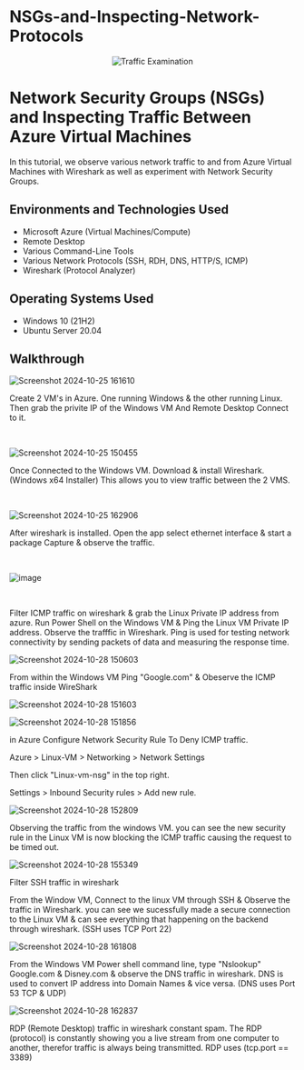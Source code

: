 # NSGs-and-Inspecting-Network-Protocols


<p align="center">
<img src="https://i.imgur.com/Ua7udoS.png" alt="Traffic Examination"/>
</p>

<h1>Network Security Groups (NSGs) and Inspecting Traffic Between Azure Virtual Machines</h1>
In this tutorial, we observe various network traffic to and from Azure Virtual Machines with Wireshark as well as experiment with Network Security Groups. <br />


<h2>Environments and Technologies Used</h2>

- Microsoft Azure (Virtual Machines/Compute)
- Remote Desktop
- Various Command-Line Tools
- Various Network Protocols (SSH, RDH, DNS, HTTP/S, ICMP)
- Wireshark (Protocol Analyzer)

<h2>Operating Systems Used </h2>

- Windows 10 (21H2)
- Ubuntu Server 20.04

<h2>Walkthrough</h2>

<p>

![Screenshot 2024-10-25 161610](https://github.com/user-attachments/assets/3b69a3a5-9e6e-4fae-8ff3-5a55639baac2)

</p>
<p>
Create 2 VM's in Azure. One running Windows & the other running Linux. Then grab the privite IP of the Windows VM And Remote Desktop Connect to it.

</p>
<br />

<p>

  ![Screenshot 2024-10-25 150455](https://github.com/user-attachments/assets/035ae20e-7dc3-4d5b-9d84-b3b076189adb)

</p>
<p>
Once Connected to the Windows VM. Download & install Wireshark. (Windows x64 Installer) This allows you to view traffic between the 2 VMS.
</p>
<br />

<p>

![Screenshot 2024-10-25 162906](https://github.com/user-attachments/assets/66ede834-0087-4816-b7e4-a7308784b4ad)

</p>
<p>
After wireshark is installed. Open the app select ethernet interface & start a package Capture & observe the traffic. 

</p>
<br />

![image](https://github.com/user-attachments/assets/be095fd3-184c-4efb-bf31-93f1b1feaeff)

</p>
<br />

Filter ICMP traffic on wireshark & grab the Linux Private IP address from azure. Run Power Shell on the Windows VM & Ping the Linux VM Private IP address. Observe the trafffic in Wireshark. Ping is used for testing network connectivity by sending packets of data and measuring the response time.

![Screenshot 2024-10-28 150603](https://github.com/user-attachments/assets/1ddec140-5b70-4af3-897f-afe3e918e988)


From within the Windows VM Ping "Google.com" & Obeserve the ICMP traffic inside WireShark

![Screenshot 2024-10-28 151603](https://github.com/user-attachments/assets/52b85815-3919-4774-a3e3-9bca94ab9267)

![Screenshot 2024-10-28 151856](https://github.com/user-attachments/assets/a75777ed-bff2-4560-9c5f-b6ccefe64da0)

in Azure Configure Network Security Rule To Deny ICMP traffic. 

Azure > Linux-VM > Networking > Network Settings 

Then click "Linux-vm-nsg" in the top right. 

Settings > Inbound Security rules > Add new rule. 

![Screenshot 2024-10-28 152809](https://github.com/user-attachments/assets/cf54d092-4e43-4cd7-a66d-71dd70ca4637)

Observing the traffic from the windows VM. you can see the new security rule in the Linux VM is now blocking the ICMP traffic causing the request to be timed out.  

![Screenshot 2024-10-28 155349](https://github.com/user-attachments/assets/e1d1e702-325f-40c8-a816-7c211e0ef171)

Filter SSH traffic in wireshark

From the Window VM, Connect to the linux VM through SSH & Observe the traffic in Wireshark. you can see we sucessfully made a secure connection to the Linux VM & can see everything that happening on the backend through wireshark. (SSH uses TCP Port 22)

![Screenshot 2024-10-28 161808](https://github.com/user-attachments/assets/d717998d-5ebd-433e-bef0-58ff06c4f1f5)

From the Windows VM Power shell command line, type "Nslookup" Google.com & Disney.com & observe the DNS traffic in wireshark. DNS is used to convert IP address into Domain Names & vice versa.  (DNS uses Port 53 TCP & UDP)

![Screenshot 2024-10-28 162837](https://github.com/user-attachments/assets/2b354611-f97f-43a4-a95b-8bb37101ba37)

RDP (Remote Desktop) traffic in wireshark constant spam. The RDP (protocol) is constantly showing you a live stream from one computer to another, therefor traffic is always being transmitted. RDP uses (tcp.port == 3389)




